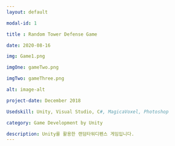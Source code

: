 ```yaml
---
layout: default

modal-id: 1

title : Random Tower Defense Game

date: 2020-08-16

img: Game1.png

imgOne: gameTwo.png

imgTwo: gameThree.png

alt: image-alt

project-date: December 2018

Usedskill: Unity, Visual Studio, C#, MagicaVoxel, Photoshop

category: Game Development by Unity

description: Unity를 활용한 랜덤타워디펜스 게임입니다. 
---
```

